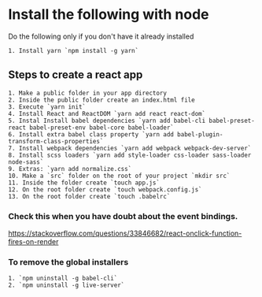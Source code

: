 # Install the following with node 

Do the following only if you don't have it already installed

    1. Install yarn `npm install -g yarn`

## Steps to create a react app

    1. Make a public folder in your app directory
    2. Inside the public folder create an index.html file
    3. Execute `yarn init`
    4. Install React and ReactDOM `yarn add react react-dom`
    5. Instal Install babel dependencies `yarn add babel-cli babel-preset-react babel-preset-env babel-core babel-loader`
    6. Install extra babel class property `yarn add babel-plugin-transform-class-properties`
    7. Install webpack dependencies `yarn add webpack webpack-dev-server`
    8. Install scss loaders `yarn add style-loader css-loader sass-loader node-sass` 
    9. Extras: `yarn add normalize.css`
    10. Make a `src` folder on the root of your project `mkdir src`
    11. Inside the folder create `touch app.js`
    12. On the root folder create `touch webpack.config.js`
    13. On the root folder create `touch .babelrc`

### Check this when you have doubt about the event bindings.

https://stackoverflow.com/questions/33846682/react-onclick-function-fires-on-render

### To remove the global installers

    1. `npm uninstall -g babel-cli`
    2. `npm uninstall -g live-server`



